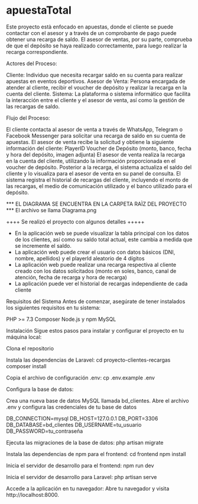 # apuestaTotal
Este proyecto està enfocado en apuestas, donde el cliente se puede contactar con el asesor y a travès de un comprobante de pago puede obtener una recarga de saldo.
El asesor de ventas, por su parte, comprueba de que el depòsito se haya realizado correctamente, para luego realizar la recarga correspondiente.

Actores del Proceso:

Cliente: Individuo que necesita recargar saldo en su cuenta para realizar apuestas en eventos deportivos.
Asesor de Venta: Persona encargada de atender al cliente, recibir el voucher de depósito y realizar la recarga en la cuenta del cliente.
Sistema: La plataforma o sistema informático que facilita la interacción entre el cliente y el asesor de venta, así como la gestión de las recargas de saldo.

Flujo del Proceso:

El cliente contacta al asesor de venta a través de WhatsApp, Telegram o Facebook Messenger para solicitar una recarga de saldo en su cuenta de apuestas.
El asesor de venta recibe la solicitud y obtiene la siguiente información del cliente:
PlayerID
Voucher de Depósito (monto, banco, fecha y hora del depósito, imagen adjunta)
El asesor de venta realiza la recarga en la cuenta del cliente, utilizando la información proporcionada en el voucher de depósito.
Posterior a la recarga, el sistema actualiza el saldo del cliente y lo visualiza para el asesor de venta en su panel de consulta.
El sistema registra el historial de recargas del cliente, incluyendo el monto de las recargas, el medio de comunicación utilizado y el banco utilizado para el depósito.

*** EL DIAGRAMA SE ENCUENTRA EN LA CARPETA RAÌZ DEL PROYECTO ***
El archivo se llama Diagrama.png

++++ Se realizó el proyecto con algunos detalles +++++
- En la aplicación web se puede visualizar la tabla principal con los datos de los clientes, así como su saldo total actual, este cambia a medida que se incremente el saldo.
- La aplicación web puede crear el usuario con datos básicos (DNI, nombre, apellidos) y el playerId aleatorio de 4 dígitos
- La aplicación web puede realizar una recarga respectiva al cliente creado con los datos solicitados (monto en soles, banco, canal de atención, fecha de recarga y hora de recarga)
- La aplicación puede ver el historial de recargas independiente de cada cliente


Requisitos del Sistema
Antes de comenzar, asegúrate de tener instalados los siguientes requisitos en tu sistema:

PHP >= 7.3
Composer
Node.js y npm
MySQL

Instalación
Sigue estos pasos para instalar y configurar el proyecto en tu máquina local:

Clona el repositorio

Instala las dependencias de Laravel:
cd proyecto-clientes-recargas
composer install

Copia el archivo de configuración .env:
cp .env.example .env

Configura la base de datos:

Crea una nueva base de datos MySQL llamada bd_clientes.
Abre el archivo .env y configura las credenciales de tu base de datos

DB_CONNECTION=mysql
DB_HOST=127.0.0.1
DB_PORT=3306
DB_DATABASE=bd_clientes
DB_USERNAME=tu_usuario
DB_PASSWORD=tu_contraseña

Ejecuta las migraciones de la base de datos:
php artisan migrate

Instala las dependencias de npm para el frontend:
cd frontend
npm install

Inicia el servidor de desarrollo para el frontend:
npm run dev

Inicia el servidor de desarrollo para Laravel:
php artisan serve

Accede a la aplicación en tu navegador:
Abre tu navegador y visita http://localhost:8000.


